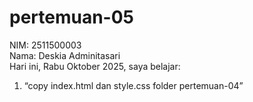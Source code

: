 # pertemuan-05

NIM: 2511500003<br>
Nama: Deskia Adminitasari<br>
Hari ini, Rabu Oktober 2025, saya belajar:
<ol>
    <li> “copy index.html dan style.css
folder pertemuan-04”</li>

</ol>